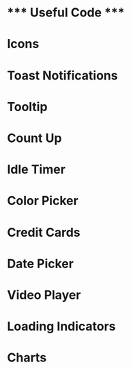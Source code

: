 # *** Useful Code ***
# Icons
# Toast Notifications
# Tooltip
# Count Up
# Idle Timer
# Color Picker
# Credit Cards
# Date Picker
# Video Player
# Loading Indicators
# Charts
